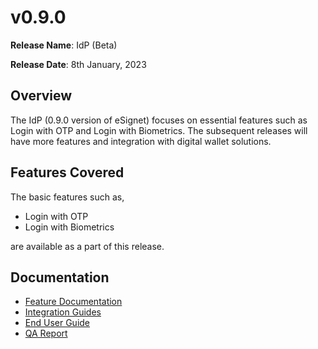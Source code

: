 # v0.9.0

**Release Name**: IdP (Beta)

**Release Date**: 8th January, 2023

## Overview

The IdP (0.9.0 version of eSignet) focuses on essential features such as Login with OTP and Login with Biometrics. The subsequent releases will have more features and integration with digital wallet solutions.

## Features Covered

The basic features such as,

* Login with OTP
* Login with Biometrics

are available as a part of this release.

## Documentation

* [Feature Documentation](../../overview/features/)
* [Integration Guides](../../integration/)
* [End User Guide](../../end-user-guide/)
* [QA Report](test-report/)
